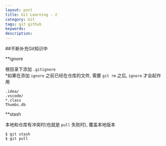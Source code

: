```yaml
---
layout: post
title: Git Learning - 2
category: Git
tags: git github
keywords:
description:
---
```

##不断补充Git知识中  

**ignore  

根目录下添加 `.gitignore`  
*如果在添加 `ignore` 之前已经在仓库的文件, 需要 `git rm` 之后, `ignore` 才会起作用  

```
.idea/
.vscode/
*.class
Thumbs.db
```  

**stash  

本地和仓库有冲突时(也就是 `pull` 失败时), 覆盖本地版本  

```
$ git stash
$ git pull
```  

